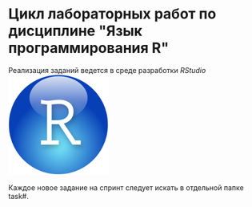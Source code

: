 # Цикл лабораторных работ по дисциплине "Язык программирования R"

Реализация заданий ведется в среде разработки _RStudio_                           <img src="https://github.com/Brightest-Sunshine/pictures-for-README-files/blob/master/pics/RStudio-Ball.png" width="200" />

Каждое новое задание на спринт следует искать в отдельной папке task#.
